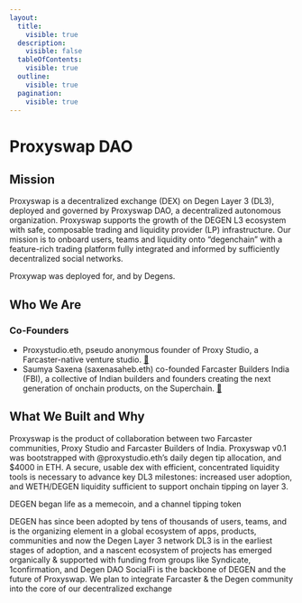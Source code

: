 ```yaml
---
layout:
  title:
    visible: true
  description:
    visible: false
  tableOfContents:
    visible: true
  outline:
    visible: true
  pagination:
    visible: true
---
```


# Proxyswap DAO

## Mission

Proxyswap is a decentralized exchange (DEX) on Degen Layer 3 (DL3), deployed and governed by Proxyswap DAO, a decentralized autonomous organization. Proxyswap supports the growth of the DEGEN L3 ecosystem with safe, composable trading and liquidity provider (LP) infrastructure. Our mission is to onboard users, teams and liquidity onto “degenchain” with a feature-rich trading platform fully integrated and informed by sufficiently decentralized social networks.

Proxywap was deployed for, and by Degens.

## Who We Are

### Co-Founders

* Proxystudio.eth, pseudo anonymous founder of Proxy Studio, a Farcaster-native venture studio. [🔗](https://warpcast.com/proxystudio.eth)
* Saumya Saxena (saxenasaheb.eth) co-founded Farcaster Builders India (FBI), a collective of Indian builders and founders creating the next generation of onchain products, on the Superchain. [🔗](https://warpcast.com/saxenasaheb.eth)

## What We Built and Why

Proxyswap is the product of collaboration between two Farcaster communities, Proxy Studio and Farcaster Builders of India. Proxyswap v0.1 was bootstrapped with @proxystudio.eth’s daily degen tip allocation, and $4000 in ETH. A secure, usable dex with efficient, concentrated liquidity tools is necessary to advance key DL3 milestones: increased user adoption, and WETH/DEGEN liquidity sufficient to support onchain tipping on layer 3.

DEGEN began life as a memecoin, and a channel tipping token

DEGEN has since been adopted by tens of thousands of users, teams, and is the organizing element in a global ecosystem of apps, products, communities and now the Degen Layer 3 network DL3 is in the earliest stages of adoption, and a nascent ecosystem of projects has emerged organically & supported with funding from groups like Syndicate, 1confirmation, and Degen DAO SocialFi is the backbone of DEGEN and the future of Proxyswap. We plan to integrate Farcaster & the Degen community into the core of our decentralized exchange
